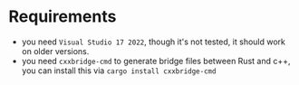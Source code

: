 # Requirements
- you need `Visual Studio 17 2022`, though it's not tested, it should work on older versions.
- you need `cxxbridge-cmd` to generate bridge files between Rust and c++, you can install this via `cargo install cxxbridge-cmd`
